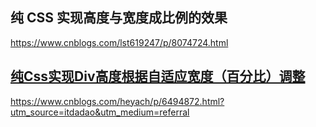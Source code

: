 ## 纯 CSS 实现高度与宽度成比例的效果

https://www.cnblogs.com/lst619247/p/8074724.html



## [纯Css实现Div高度根据自适应宽度（百分比）调整](https://www.cnblogs.com/heyach/p/6494872.html)

https://www.cnblogs.com/heyach/p/6494872.html?utm_source=itdadao&utm_medium=referral